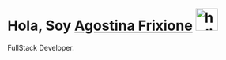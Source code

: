 # **Hola, Soy [Agostina Frixione](www.linkedin.com/in/agostina-frixione)** <img width="45" src="https://user-images.githubusercontent.com/76783198/182454378-115c3a2e-50cc-490e-85f0-fbdfab7f36ba.gif" alt="holis">

FullStack Developer.<br>
